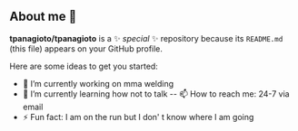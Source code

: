 ## About me 👋

**tpanagioto/tpanagioto** is a ✨ _special_ ✨ repository because its `README.md` (this file) appears on your GitHub profile.

Here are some ideas to get you started:

- 🔭 I’m currently working on mma welding
- 🌱 I’m currently learning how not to talk
-- 📫 How to reach me: 24-7 via email
- ⚡ Fun fact: I am on the run but I don' t know where I am going
